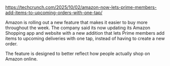 https://techcrunch.com/2025/10/02/amazon-now-lets-prime-members-add-items-to-upcoming-orders-with-one-tap/

Amazon is rolling out a new feature that makes it easier to buy more throughout the week. The company said its now updating its Amazon Shopping app and website with a new addition that lets Prime members add items to upcoming deliveries with one tap, instead of having to create a new order.

The feature is designed to better reflect how people actually shop on Amazon online.